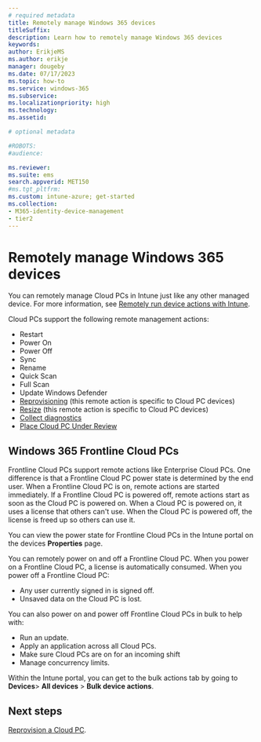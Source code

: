 ```yaml
---
# required metadata
title: Remotely manage Windows 365 devices
titleSuffix:
description: Learn how to remotely manage Windows 365 devices
keywords:
author: ErikjeMS  
ms.author: erikje
manager: dougeby
ms.date: 07/17/2023
ms.topic: how-to
ms.service: windows-365
ms.subservice: 
ms.localizationpriority: high
ms.technology:
ms.assetid: 

# optional metadata

#ROBOTS:
#audience:

ms.reviewer: 
ms.suite: ems
search.appverid: MET150
#ms.tgt_pltfrm:
ms.custom: intune-azure; get-started
ms.collection:
- M365-identity-device-management
- tier2
---
```


# Remotely manage Windows 365 devices

You can remotely manage Cloud PCs in Intune just like any other managed device. For more information, see [Remotely run device actions with Intune](/mem/intune/remote-actions/).

Cloud PCs support the following remote management actions:

- Restart
- Power On
- Power Off
- Sync
- Rename
- Quick Scan
- Full Scan
- Update Windows Defender
- [Reprovisioning](provisioning.md#reprovisioning) (this remote action is specific to Cloud PC devices)
- [Resize](resize-cloud-pc.md) (this remote action is specific to Cloud PC devices)
- [Collect diagnostics](/mem/intune/remote-actions/collect-diagnostics)
- [Place Cloud PC Under Review](place-cloud-pc-under-review.md)

## Windows 365 Frontline Cloud PCs

Frontline Cloud PCs support remote actions like Enterprise Cloud PCs. One difference is that a Frontline Cloud PC power state is determined by the end user. When a Frontline Cloud PC is on, remote actions are started immediately. If a Frontline Cloud PC is powered off, remote actions start as soon as the Cloud PC is powered on. When a Cloud PC is powered on, it uses a license that others can't use. When the Cloud PC is powered off, the license is freed up so others can use it.

You can view the power state for Frontline Cloud PCs in the Intune portal on the devices **Properties** page.

You can remotely power on and off a Frontline Cloud PC. When you power on a Frontline Cloud PC, a license is automatically consumed. When you power off a Frontline Cloud PC:

- Any user currently signed in is signed off.
- Unsaved data on the Cloud PC is lost.

You can also power on and power off Frontline Cloud PCs in bulk to help with: 

- Run an update.
- Apply an application across all Cloud PCs.
- Make sure Cloud PCs are on for an incoming shift
- Manage concurrency limits.

Within the Intune portal, you can get to the bulk actions tab by going to **Devices**> **All devices** > **Bulk device actions**.  

<!-- ########################## -->
## Next steps

[Reprovision a Cloud PC](reprovision-cloud-pc.md).
